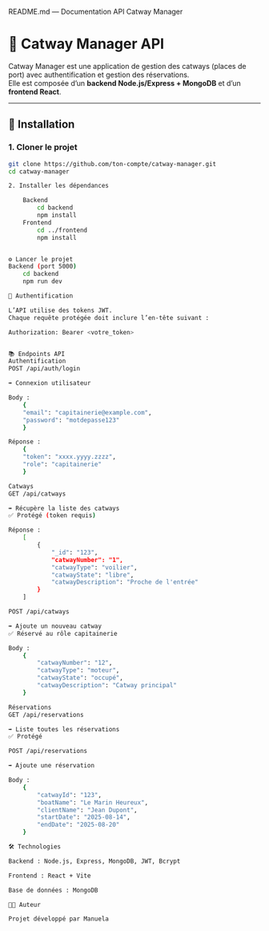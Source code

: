
README.md — Documentation API Catway Manager

# 🚤 Catway Manager API

Catway Manager est une application de gestion des catways (places de port) avec authentification et gestion des réservations.  
Elle est composée d’un **backend Node.js/Express + MongoDB** et d’un **frontend React**.

---

## 🚀 Installation

### 1. Cloner le projet
```bash
git clone https://github.com/ton-compte/catway-manager.git
cd catway-manager

2. Installer les dépendances

    Backend
        cd backend
        npm install
    Frontend
        cd ../frontend
        npm install


⚙️ Lancer le projet
Backend (port 5000)
    cd backend
    npm run dev

🔑 Authentification

L’API utilise des tokens JWT.
Chaque requête protégée doit inclure l’en-tête suivant :

Authorization: Bearer <votre_token>


📚 Endpoints API
Authentification
POST /api/auth/login

➡️ Connexion utilisateur

Body :
    {
    "email": "capitainerie@example.com",
    "password": "motdepasse123"
    }

Réponse :
    {
    "token": "xxxx.yyyy.zzzz",
    "role": "capitainerie"
    }

Catways
GET /api/catways

➡️ Récupère la liste des catways
✅ Protégé (token requis)

Réponse :   
    [
        {
            "_id": "123",
            "catwayNumber": "1",
            "catwayType": "voilier",
            "catwayState": "libre",
            "catwayDescription": "Proche de l'entrée"
        }
    ]

POST /api/catways

➡️ Ajoute un nouveau catway
✅ Réservé au rôle capitainerie

Body :
    {
        "catwayNumber": "12",
        "catwayType": "moteur",
        "catwayState": "occupé",
        "catwayDescription": "Catway principal"
    }

Réservations
GET /api/reservations

➡️ Liste toutes les réservations
✅ Protégé

POST /api/reservations

➡️ Ajoute une réservation

Body :
    {
        "catwayId": "123",
        "boatName": "Le Marin Heureux",
        "clientName": "Jean Dupont",
        "startDate": "2025-08-14",
        "endDate": "2025-08-20"
    }

🛠 Technologies

Backend : Node.js, Express, MongoDB, JWT, Bcrypt

Frontend : React + Vite

Base de données : MongoDB

👨‍💻 Auteur

Projet développé par Manuela
